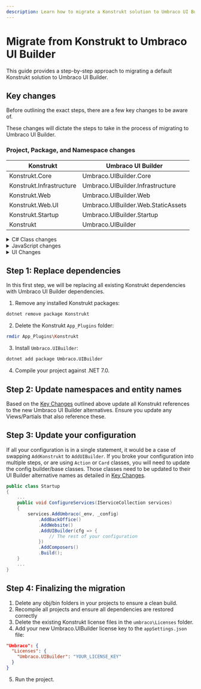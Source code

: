 ```yaml
---
description: Learn how to migrate a Konstrukt solution to Umbraco UI Builder.
---
```


# Migrate from Konstrukt to Umbraco UI Builder

This guide provides a step-by-step approach to migrating a default Konstrukt solution to Umbraco UI Builder.

## Key changes

Before outlining the exact steps, there are a few key changes to be aware of.

These changes will dictate the steps to take in the process of migrating to Umbraco UI Builder.

### Project, Package, and Namespace changes

| Konstrukt                       | Umbraco UI Builder                      |
| ------------------------------- | --------------------------------------- |
| Konstrukt.Core                  | Umbraco.UIBuilder.Core                  |
| Konstrukt.Infrastructure        | Umbraco.UIBuilder.Infrastructure        |
| Konstrukt.Web                   | Umbraco.UIBuilder.Web                   |
| Konstrukt.Web.UI                | Umbraco.UIBuilder.Web.StaticAssets      |
| Konstrukt.Startup               | Umbraco.UIBuilder.Startup               |
| Konstrukt                       | Umbraco.UIBuilder                       |

<details>

<summary>C# Class changes</summary>

* Namespace changes as documented above.
* Most classes prefixed with the `Konstrukt` keyword have had this prefix removed.
  * Examples: `IKonstruktRepository` is now `IRepository`
  * Exclusions: The root level `KonstruktConfig` and `KonstruktConfigBuilder` have a `UIBuilder` prefix instead, and the `AddKonstrukt` extension for `IUmbracoBuilder` has been replaced by `AddUIBuilder`

</details>

<details>

<summary>JavaScript changes</summary>

* All `Konstrukt` controllers have changed namespace to `Umbraco.UIBuilder`.
* All `Konstrukt` prefixed directives, services, and resources are now prefixed with `uibuilder`.

</details>

<details>

<summary>UI Changes</summary>

* All static UI assets are served via a Razor Compiled Library (RCL) and are no longer found in the `App_Plugins` folder.
* The folder with `App_Plugins` has been renamed from `Konstrukt` to `UmbracoUIBuilder`.

</details>

## Step 1: Replace dependencies

In this first step, we will be replacing all existing Konstrukt dependencies with Umbraco UI Builder dependencies.

1. Remove any installed Konstrukt packages:

```bash
dotnet remove package Konstrukt
```

2. Delete the Konstrukt `App_Plugins` folder:

```bash
rmdir App_Plugins\Konstrukt
```

3. Install `Umbraco.UIBuilder`:

```bash
dotnet add package Umbraco.UIBuilder
```

4. Compile your project against .NET 7.0.

## Step 2: Update namespaces and entity names

Based on the [Key Changes](./#key-changes) outlined above update all Konstrukt references to the new Umbraco UI Builder alternatives. Ensure you update any Views/Partials that also reference these.

## Step 3: Update your configuration

If all your configuration is in a single statement, it would be a case of swapping `AddKonstrukt` to `AddUIBuilder`. If you broke your configuration into multiple steps, or are using `Action` or `Card` classes, you will need to update the config builder/base classes. Those classes need to be updated to their UI Builder alternative names as detailed in [Key Changes](./#key-changes).


```csharp
public class Startup
{
    ...
    public void ConfigureServices(IServiceCollection services)
    {
        services.AddUmbraco(_env, _config)
            .AddBackOffice()
            .AddWebsite()
            .AddUIBuilder(cfg => {
                // The rest of your configuration
            })
            .AddComposers()
            .Build();
    }
    ...
}

```

## Step 4: Finalizing the migration

1. Delete any obj/bin folders in your projects to ensure a clean build.
2. Recompile all projects and ensure all dependencies are restored correctly
3. Delete the existing Konstrukt license files in the `umbraco\Licenses` folder.
4. Add your new Umbraco.UIBuilder license key to the `appSettings.json` file:

```json
"Umbraco": {
  "Licenses": {
    "Umbraco.UIBuilder": "YOUR_LICENSE_KEY"
  }
}
```

5. Run the project.
